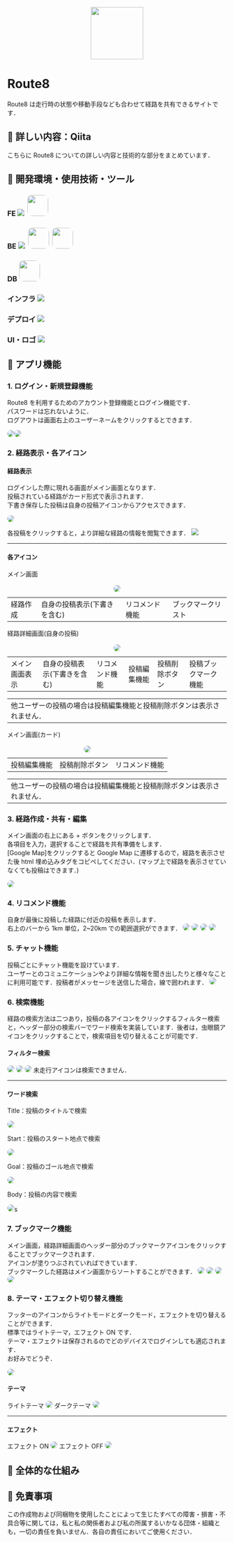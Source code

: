 <!-- <p align="center"><a href="https://laravel.com" target="_blank"><img src="https://raw.githubusercontent.com/laravel/art/master/logo-lockup/5%20SVG/2%20CMYK/1%20Full%20Color/laravel-logolockup-cmyk-red.svg" width="400" alt="Laravel Logo"></a></p>

<p align="center">
<a href="https://github.com/laravel/framework/actions"><img src="https://github.com/laravel/framework/workflows/tests/badge.svg" alt="Build Status"></a>
<a href="https://packagist.org/packages/laravel/framework"><img src="https://img.shields.io/packagist/dt/laravel/framework" alt="Total Downloads"></a>
<a href="https://packagist.org/packages/laravel/framework"><img src="https://img.shields.io/packagist/v/laravel/framework" alt="Latest Stable Version"></a>
<a href="https://packagist.org/packages/laravel/framework"><img src="https://img.shields.io/packagist/l/laravel/framework" alt="License"></a>
</p>

## About Laravel

Laravel is a web application framework with expressive, elegant syntax. We believe development must be an enjoyable and creative experience to be truly fulfilling. Laravel takes the pain out of development by easing common tasks used in many web projects, such as:

- [Simple, fast routing engine](https://laravel.com/docs/routing).
- [Powerful dependency injection container](https://laravel.com/docs/container).
- Multiple back-ends for [session](https://laravel.com/docs/session) and [cache](https://laravel.com/docs/cache) storage.
- Expressive, intuitive [database ORM](https://laravel.com/docs/eloquent).
- Database agnostic [schema migrations](https://laravel.com/docs/migrations).
- [Robust background job processing](https://laravel.com/docs/queues).
- [Real-time event broadcasting](https://laravel.com/docs/broadcasting).

Laravel is accessible, powerful, and provides tools required for large, robust applications.

## Learning Laravel

Laravel has the most extensive and thorough [documentation](https://laravel.com/docs) and video tutorial library of all modern web application frameworks, making it a breeze to get started with the framework.

You may also try the [Laravel Bootcamp](https://bootcamp.laravel.com), where you will be guided through building a modern Laravel application from scratch.

If you don't feel like reading, [Laracasts](https://laracasts.com) can help. Laracasts contains over 2000 video tutorials on a range of topics including Laravel, modern PHP, unit testing, and JavaScript. Boost your skills by digging into our comprehensive video library.

## Laravel Sponsors

We would like to extend our thanks to the following sponsors for funding Laravel development. If you are interested in becoming a sponsor, please visit the Laravel [Patreon page](https://patreon.com/taylorotwell).

### Premium Partners

- **[Vehikl](https://vehikl.com/)**
- **[Tighten Co.](https://tighten.co)**
- **[Kirschbaum Development Group](https://kirschbaumdevelopment.com)**
- **[64 Robots](https://64robots.com)**
- **[Cubet Techno Labs](https://cubettech.com)**
- **[Cyber-Duck](https://cyber-duck.co.uk)**
- **[Many](https://www.many.co.uk)**
- **[Webdock, Fast VPS Hosting](https://www.webdock.io/en)**
- **[DevSquad](https://devsquad.com)**
- **[Curotec](https://www.curotec.com/services/technologies/laravel/)**
- **[OP.GG](https://op.gg)**
- **[WebReinvent](https://webreinvent.com/?utm_source=laravel&utm_medium=github&utm_campaign=patreon-sponsors)**
- **[Lendio](https://lendio.com)**

## Contributing

Thank you for considering contributing to the Laravel framework! The contribution guide can be found in the [Laravel documentation](https://laravel.com/docs/contributions).

## Code of Conduct

In order to ensure that the Laravel community is welcoming to all, please review and abide by the [Code of Conduct](https://laravel.com/docs/contributions#code-of-conduct).

## Security Vulnerabilities

If you discover a security vulnerability within Laravel, please send an e-mail to Taylor Otwell via [taylor@laravel.com](mailto:taylor@laravel.com). All security vulnerabilities will be promptly addressed.

## License

The Laravel framework is open-sourced software licensed under the [MIT license](https://opensource.org/licenses/MIT). -->
<p align="center">
<img width="120" src="https://github.com/273Do/Route8/assets/114457271/855be6eb-7882-4816-a31d-0430c6a62674">
</p>

# Route8

Route8 は走行時の状態や移動手段なども合わせて経路を共有できるサイトです．

## 🚙 詳しい内容：Qiita

こちらに Route8 についての詳しい内容と技術的な部分をまとめています．

## 🚙 開発環境・使用技術・ツール

<H3>FE
<a href="https://skillicons.dev">
   <img src="https://skillicons.dev/icons?i=typescript,react,sass"/><img style="margin-left:7px; height:48px; border-radius:10px;" src="https://plugins.jetbrains.com/files/17435/284724/icon/pluginIcon.png" />
</a>
<h3>BE
  <a href="https://skillicons.dev">
    <img src="https://skillicons.dev/icons?i=php,laravel"/><img style="margin-left:7px; height:48px; border-radius:10px;" src="https://btssio-ccicampus-strasbourg.fr/wp-content/uploads/2022/12/socialcard-2.png" /><img style="margin-left:7px; height:48px; border-radius:10px;" src="https://plugins.jetbrains.com/files/17435/284724/icon/pluginIcon.png" />
  </a>
<h3>DB
<a href="https://skillicons.dev">
<img style="height:48px; border-radius:10px;" src="https://blog.share-wis.com/wp-content/uploads/sites/10/2015/12/NXdGpkmF.png" />
</a>
<h3>インフラ
<a href="https://skillicons.dev">
   <img src="https://skillicons.dev/icons?i=aws,vite,github,git,vscode"/>
</a>
<h3>デプロイ
<a href="https://skillicons.dev">
   <img src="https://skillicons.dev/icons?i=heroku"/>
</a>
<h3>UI・ロゴ
<a href="https://skillicons.dev">
   <img src="https://skillicons.dev/icons?i=blender,figma,photoshop"/>
</a>

## 🚙 アプリ機能

### 1. ログイン・新規登録機能

Route8 を利用するためのアカウント登録機能とログイン機能です．<br>
パスワードは忘れないように．<br>
ログアウトは画面右上のユーザーネームをクリックするとできます．

<!-- <details><summary> 画面詳細 </summary> -->

<img src="./resources/readme_img/login_screen.png" style="border-radius:20px;" ><img src="./resources/readme_img/register_screen.png" style="border-radius:20px;">

<!-- </details> -->

### 2. 経路表示・各アイコン

#### 経路表示

ログインした際に現れる画面がメイン画面となります．<br>
投稿されている経路がカード形式で表示されます．<br>
下書き保存した投稿は自身の投稿アイコンからアクセスできます．<br>

<!-- <details><summary> 画面詳細 </summary> -->
<img src="./resources/readme_img/main_screen.png" style="border-radius:10px;">
<!-- </details> -->

各投稿をクリックすると，より詳細な経路の情報を閲覧できます．
<img src="./resources/readme_img/route_screen.png">

<hr>

#### 各アイコン

<table>
メイン画面
  <caption><img src="./resources/readme_img/tab_bar1.png" style="border-radius:10px;"></caption>
  <tr>
    <td>経路作成</td>
    <td>自身の投稿表示(下書きを含む)</td>
    <td>リコメンド機能</td>
    <td>ブックマークリスト</td>
  </tr>
</table>

<table>
経路詳細画面(自身の投稿)
  <caption><img src="./resources/readme_img/tab_bar2.png" style="border-radius:10px;"></caption>
  <tr>
    <td>メイン画面表示</td>
    <td>自身の投稿表示(下書きを含む)</td>
    <td>リコメンド機能</td>
    <td>投稿編集機能</td>
    <td>投稿削除ボタン</td>
    <td>投稿ブックマーク機能</td>
  </tr>
</table>
<table>
  <tr>
    <td>他ユーザーの投稿の場合は投稿編集機能と投稿削除ボタンは表示されません．
    </td>
  </tr>
</table>

<table>
メイン画面(カード)
  <caption><img src="./resources/readme_img/tab_bar3.png" style="border-radius:10px;"></caption>
  <tr>
    <td>投稿編集機能</td>
    <td>投稿削除ボタン</td>
    <td>リコメンド機能</td>
  </tr>
</table>
<table>
  <tr>
    <td>他ユーザーの投稿の場合は投稿編集機能と投稿削除ボタンは表示されません．
    </td>
  </tr>
</table>

### 3. 経路作成・共有・編集

メイン画面の右上にある + ボタンをクリックします．<br>
各項目を入力，選択することで経路を共有準備をします．<br>
[Google Map]をクリックすると Google Map に遷移するので，経路を表示させた後 html 埋め込みタグをコピペしてください．(マップ上で経路を表示させていなくても投稿はできます．)

<!-- <details><summary> 画面詳細 </summary> -->
<img src="./resources/readme_img/create_screen.png" style="border-radius:20px;">
<!-- </details> -->

### 4. リコメンド機能

自身が最後に投稿した経路に付近の投稿を表示します．<br>
右上のバーから 1km 単位，2~20km での範囲選択ができます．
<img src="./resources/readme_img/recommend1.png" style="border-radius:10px;">
<img src="./resources/readme_img/recommend2.png" style="border-radius:10px;">
<img src="./resources/readme_img/recommend3.png" style="border-radius:10px;">
<img src="./resources/readme_img/recommend4.png" style="border-radius:10px;">

### 5. チャット機能

投稿ごとにチャット機能を設けています．<br>
ユーザーとのコミュニケーションやより詳細な情報を聞き出したりと様々なことに利用可能です．投稿者がメッセージを送信した場合，線で囲われます．
<img src="./resources/readme_img/chat.png" style="border-radius:10px;">

### 6. 検索機能

経路の検索方法は二つあり，投稿の各アイコンをクリックするフィルター検索と，ヘッダー部分の検索バーでワード検索を実装しています．後者は，虫眼鏡アイコンをクリックすることで，検索項目を切り替えることが可能です．

#### フィルター検索

<img src="./resources/readme_img/search5.png" style="border-radius:10px;">
<img src="./resources/readme_img/search6.png" style="border-radius:10px;">
<img src="./resources/readme_img/search7.png" style="border-radius:10px;">
未走行アイコンは検索できません．

<hr>

#### ワード検索

<P>Title：投稿のタイトルで検索</P>
<img src="./resources/readme_img/search1.png" style="border-radius:10px;">
<P>Start：投稿のスタート地点で検索</P>
<img src="./resources/readme_img/search2.png" style="border-radius:10px;">
<P>Goal：投稿のゴール地点で検索</P>
<img src="./resources/readme_img/search3.png" style="border-radius:10px;">
<P>Body：投稿の内容で検索</P>
<img src="./resources/readme_img/search4.png" style="border-radius:10px;">s

### 7. ブックマーク機能

メイン画面，経路詳細画面のヘッダー部分のブックマークアイコンをクリックすることでブックマークされます．<br>
アイコンが塗りつぶされていればできています．<br>
ブックマークした経路はメイン画面からソートすることができます．
<img src="./resources/readme_img/bookmark1.png" style="border-radius:10px;">
<img src="./resources/readme_img/bookmark2.png" style="border-radius:10px;">
<img src="./resources/readme_img/bookmark3.png" style="border-radius:10px;">
<img src="./resources/readme_img/bookmark4.png" style="border-radius:10px;">

### 8. テーマ・エフェクト切り替え機能

フッターのアイコンからライトモードとダークモード，エフェクトを切り替えることができます．<br>
標準ではライトテーマ，エフェクト ON です．<br>
テーマ・エフェクトは保存されるのでどのデバイスでログインしても適応されます．<br>
お好みでどうぞ．

<img src="./resources/readme_img/effect0.png" style="border-radius:10px;">

#### テーマ

ライトテーマ
<img src="./resources/readme_img/theme1.png" style="border-radius:10px;">
ダークテーマ
<img src="./resources/readme_img/theme2.png" style="border-radius:10px;">

<hr>

#### エフェクト

エフェクト ON
<img src="./resources/readme_img/effect1.png" style="border-radius:10px;">
エフェクト OFF
<img src="./resources/readme_img/effect2.png" style="border-radius:10px;">

## 🚙 全体的な仕組み

## 🚙 免責事項

この作成物および同梱物を使用したことによって生じたすべての障害・損害・不具合等に関しては，私と私の関係者および私の所属するいかなる団体・組織とも，一切の責任を負いません．各自の責任においてご使用ください．
